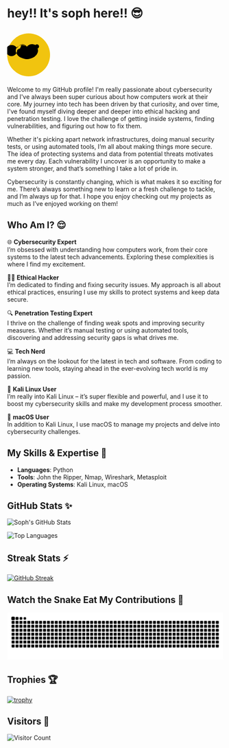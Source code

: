 # hey!! It's soph here!! 😎

## <svg xmlns="http://www.w3.org/2000/svg" viewBox="0 0 100 100" width="100" height="100"><circle cx="50" cy="50" r="50" fill="#f1c40f" /><path d="M34 25c5 0 10 3 12 6 2-2 7-4 12-4 8 0 14 6 14 13 0 6-5 13-11 16-4 2-10 4-15 4-5 0-10-2-15-4-6-3-11-10-11-16 0-6 6-13 14-13 4 0 9 2 12 4 2-3 7-6 12-6 3 0 5 1 8 2 2-2 5-2 7 0l1 2c1 1 0 2 0 3l-1 2c-2 2-5 2-7 1-2 0-5 0-7 0-4 1-7 3-9 5 1 2 0 4-1 6-1 1-3 2-5 1-3-1-4-4-3-7 1-3 3-6 4-9-2-2-6-5-10-5-5 0-9 3-11 7 0 0 0 0 0 0l-1 1c-3-4-7-7-13-7-7 0-13 6-13 13s6 13 13 13c7 0 13-6 13-13l1-2c2-1 4-3 6-3" fill="#000"/></svg>

Welcome to my GitHub profile! I'm really passionate about cybersecurity and I've always been super curious about how computers work at their core. My journey into tech has been driven by that curiosity, and over time, I've found myself diving deeper and deeper into ethical hacking and penetration testing. I love the challenge of getting inside systems, finding vulnerabilities, and figuring out how to fix them.

Whether it's picking apart network infrastructures, doing manual security tests, or using automated tools, I’m all about making things more secure. The idea of protecting systems and data from potential threats motivates me every day. Each vulnerability I uncover is an opportunity to make a system stronger, and that’s something I take a lot of pride in.

Cybersecurity is constantly changing, which is what makes it so exciting for me. There’s always something new to learn or a fresh challenge to tackle, and I’m always up for that. I hope you enjoy checking out my projects as much as I’ve enjoyed working on them!

## Who Am I? 😌

🌐 **Cybersecurity Expert**  
I’m obsessed with understanding how computers work, from their core systems to the latest tech advancements. Exploring these complexities is where I find my excitement.

🕵️‍♀️ **Ethical Hacker**  
I’m dedicated to finding and fixing security issues. My approach is all about ethical practices, ensuring I use my skills to protect systems and keep data secure.

🔍 **Penetration Testing Expert**  
I thrive on the challenge of finding weak spots and improving security measures. Whether it’s manual testing or using automated tools, discovering and addressing security gaps is what drives me.

💻 **Tech Nerd**  
I’m always on the lookout for the latest in tech and software. From coding to learning new tools, staying ahead in the ever-evolving tech world is my passion.

🐧 **Kali Linux User**  
I’m really into Kali Linux – it’s super flexible and powerful, and I use it to boost my cybersecurity skills and make my development process smoother.

🍏 **macOS User**  
In addition to Kali Linux, I use macOS to manage my projects and delve into cybersecurity challenges.

## My Skills & Expertise 🤪

- **Languages**: Python  
- **Tools**: John the Ripper, Nmap, Wireshark, Metasploit  
- **Operating Systems**: Kali Linux, macOS  

## GitHub Stats ✨

![Soph's GitHub Stats](https://github-readme-stats.vercel.app/api?username=securesoph&show_icons=true&theme=radical)

![Top Languages](https://github-readme-stats.vercel.app/api/top-langs/?username=securesoph&layout=compact&theme=radical)

## Streak Stats ⚡️

[![GitHub Streak](https://streak-stats.demolab.com?user=securesoph&theme=radical)](https://git.io/streak-stats)

## Watch the Snake Eat My Contributions 🐍
![snake gif](https://github.com/securesoph/securesoph/blob/output/github-contribution-grid-snake.svg)


## Trophies 🏆

[![trophy](https://github-profile-trophy.vercel.app/?username=securesoph&theme=radical)](https://github.com/ryo-ma/github-profile-trophy)

## Visitors 🥹

![Visitor Count](https://komarev.com/ghpvc/?username=securesoph&color=red&style=plastic&label=Profile+Views)
